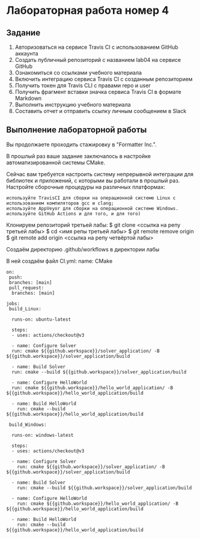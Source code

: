 # Лабораторная работа номер 4

##  Задание
1. Авторизоваться на сервисе Travis CI с использованием GitHub аккаунта
2. Создать публичный репозиторий с названием lab04 на сервисе GitHub
3. Ознакомиться со ссылками учебного материала
4. Включить интеграцию сервиса Travis CI с созданным репозиторием
5. Получить токен для Travis CLI с правами repo и user
6. Получить фрагмент вставки значка сервиса Travis CI в формате Markdown
7. Выполнить инструкцию учебного материала
8. Составить отчет и отправить ссылку личным сообщением в Slack

## Выполнение лабораторной работы
Вы продолжаете проходить стажировку в "Formatter Inc.".

В прошлый раз ваше задание заключалось в настройке автоматизированной системы CMake.

Сейчас вам требуется настроить систему непрерывной интеграции для библиотек и приложений, с которыми вы работали в прошлый раз. Настройте сборочные процедуры на различных платформах:

    используйте TravisCI для сборки на операционной системе Linux с использованием компиляторов gcc и clang;
    используйте AppVeyor для сборки на операционной системе Windows.
    используйте GitHub Actions и для того, и для того)

    
Клонируем репозиторий третьей лабы:
    $ git clone <ссылка на репу третьей лабы>
    $ cd <имя репы третьей лабы>
    $ git remote remove origin
    $ git remote add origin <ссылка на репу четвёртой лабы>

Создаём директорию .github/workflows в директории лабы

В ней создаём файл CI.yml:
name: CMake

    on:
     push:
     branches: [main]
     pull_request:
      branches: [main]

    jobs: 
     build_Linux:

      runs-on: ubuntu-latest

      steps:
      - uses: actions/checkout@v3

      - name: Configure Solver
      run: cmake ${{github.workspace}}/solver_application/ -B ${{github.workspace}}/solver_application/build

      - name: Build Solver
      run: cmake --build ${{github.workspace}}/solver_application/build

      - name: Configure HelloWorld
      run: cmake ${{github.workspace}}/hello_world_application/ -B ${{github.workspace}}/hello_world_application/build

      - name: Build HelloWorld
        run: cmake --build ${{github.workspace}}/hello_world_application/build

     build_Windows:

      runs-on: windows-latest

      steps:
      - uses: actions/checkout@v3

      - name: Configure Solver
        run: cmake ${{github.workspace}}/solver_application/ -B ${{github.workspace}}/solver_application/build

      - name: Build Solver
        run: cmake --build ${{github.workspace}}/solver_application/build

      - name: Configure HelloWorld
        run: cmake ${{github.workspace}}/hello_world_application/ -B ${{github.workspace}}/hello_world_application/build

      - name: Build HelloWorld
        run: cmake --build ${{github.workspace}}/hello_world_application/build





